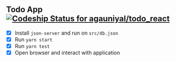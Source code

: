 ## Todo App [ ![Codeship Status for agauniyal/todo_react](https://app.codeship.com/projects/09638820-f6c5-0135-e8c8-02e6b114758d/status?branch=master)](https://app.codeship.com/projects/274680)

- [x] Install `json-server` and run on `src/db.json`
- [x] Run `yarn start`
- [x] Run `yarn test`
- [x] Open browser and interact with application
